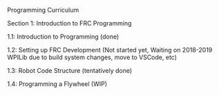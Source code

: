 Programming Curriculum

Section 1: Introduction to FRC Programming

1.1: Introduction to Programming (done)

1.2: Setting up FRC Development (Not started yet, Waiting on 2018-2019 WPILib due to build system changes, move to VSCode, etc)

1.3: Robot Code Structure (tentatively done)

1.4: Programming a Flywheel (WIP)
